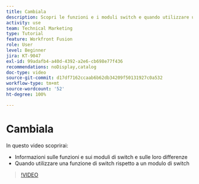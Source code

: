 ```yaml
---
title: Cambiala
description: Scopri le funzioni e i moduli switch e quando utilizzare una funzione switch rispetto a un modulo switch in  [!DNL Adobe Workfront Fusion].
activity: use
team: Technical Marketing
type: Tutorial
feature: Workfront Fusion
role: User
level: Beginner
jira: KT-9047
exl-id: 99adafb4-a40d-4392-a2e6-cb698e77f436
recommendations: noDisplay,catalog
doc-type: video
source-git-commit: d17df7162ccaab6b62db34209f50131927c0a532
workflow-type: tm+mt
source-wordcount: '52'
ht-degree: 100%

---
```


# Cambiala

In questo video scoprirai:

* Informazioni sulle funzioni e sui moduli di switch e sulle loro differenze
* Quando utilizzare una funzione di switch rispetto a un modulo di switch

>[!VIDEO](https://video.tv.adobe.com/v/335288/?quality=12&learn=on&enablevpops)
